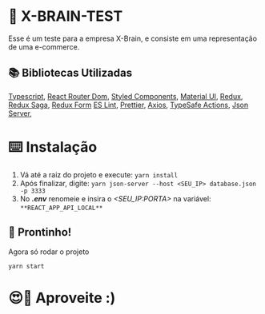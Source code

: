 # 🧠 X-BRAIN-TEST

Esse é um teste para a empresa X-Brain, e consiste em uma representação de uma e-commerce.

## 📚 Bibliotecas Utilizadas


[Typescript](https://www.typescriptlang.org/), 
[React Router Dom](https://reacttraining.com/react-router/web/), 
[Styled Components](https://www.styled-components.com/), 
[Material UI](https://material-ui.com/),
[Redux](https://redux.js.org/),
[Redux Saga](https://redux-saga.js.org/), 
[Redux Form](https://redux-form.com) 
[ES Lint](https://eslint.org/), 
[Prettier](https://prettier.io/),
[Axios](https://github.com/axios/axios), 
[TypeSafe Actions](https://github.com/axios/axios), 
[Json Server](https://github.com/typicode/json-server), 


# ⌨️ Instalação

1. Vá até a raiz do projeto e execute:  ``` yarn install ``` 
2. Após finalizar, digite: ``` yarn json-server --host <SEU_IP> database.json -p 3333 ```
3. No ***.env*** renomeie e insira o *<SEU_IP:PORTA>* na variável: ``` **REACT_APP_API_LOCAL**  ```

## 🚀 Prontinho!

Agora só rodar o projeto

```
yarn start
```

# 😍💛 Aproveite :)
